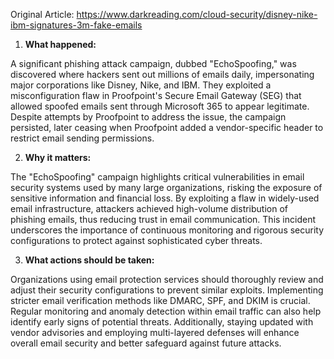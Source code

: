 Original Article: https://www.darkreading.com/cloud-security/disney-nike-ibm-signatures-3m-fake-emails

1) **What happened:**

A significant phishing attack campaign, dubbed "EchoSpoofing," was discovered where hackers sent out millions of emails daily, impersonating major corporations like Disney, Nike, and IBM. They exploited a misconfiguration flaw in Proofpoint's Secure Email Gateway (SEG) that allowed spoofed emails sent through Microsoft 365 to appear legitimate. Despite attempts by Proofpoint to address the issue, the campaign persisted, later ceasing when Proofpoint added a vendor-specific header to restrict email sending permissions.

2) **Why it matters:**

The "EchoSpoofing" campaign highlights critical vulnerabilities in email security systems used by many large organizations, risking the exposure of sensitive information and financial loss. By exploiting a flaw in widely-used email infrastructure, attackers achieved high-volume distribution of phishing emails, thus reducing trust in email communication. This incident underscores the importance of continuous monitoring and rigorous security configurations to protect against sophisticated cyber threats.

3) **What actions should be taken:**

Organizations using email protection services should thoroughly review and adjust their security configurations to prevent similar exploits. Implementing stricter email verification methods like DMARC, SPF, and DKIM is crucial. Regular monitoring and anomaly detection within email traffic can also help identify early signs of potential threats. Additionally, staying updated with vendor advisories and employing multi-layered defenses will enhance overall email security and better safeguard against future attacks.